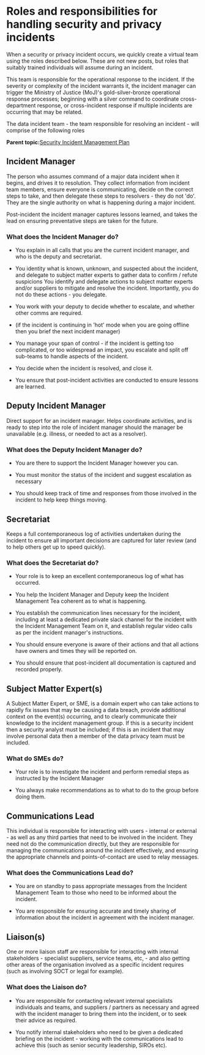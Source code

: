 # Roles and responsibilities for handling security and privacy incidents

When a security or privacy incident occurs, we quickly create a virtual team using the roles described below. These are not new posts, but roles that suitably trained individuals will assume during an incident.

This team is responsible for the operational response to the incident. If the severity or complexity of the incident warrants it, the incident manager can trigger the Ministry of Justice \(MoJ\)'s gold-silver-bronze operational response processes; beginning with a silver command to coordinate cross-department response, or cross-incident response if multiple incidents are occurring that may be related.

The data incident team - the team responsible for resolving an incident - will comprise of the following roles

**Parent topic:**[Security Incident Management Plan](security-incident-management-plan.md)

## Incident Manager

The person who assumes command of a major data incident when it begins, and drives it to resolution. They collect information from incident team members, ensure everyone is communicating, decide on the correct steps to take, and then delegate these steps to resolvers - they do not 'do'. They are the single authority on what is happening during a major incident.

Post-incident the incident manager captures lessons learned, and takes the lead on ensuring preventative steps are taken for the future.

### What does the Incident Manager do?

-   You explain in all calls that you are the current incident manager, and who is the deputy and secretariat.

-   You identity what is known, unknown, and suspected about the incident, and delegate to subject matter experts to gather data to confirm / refute suspicions You identify and delegate actions to subject matter experts and/or suppliers to mitigate and resolve the incident. Importantly, you do not do these actions - you delegate.

-   You work with your deputy to decide whether to escalate, and whether other comms are required.

-   \(if the incident is continuing in 'hot' mode when you are going offline then you brief the next incident manager\)

-   You manage your span of control - if the incident is getting too complicated, or too widespread an impact, you escalate and split off sub-teams to handle aspects of the incident.

-   You decide when the incident is resolved, and close it.

-   You ensure that post-incident activities are conducted to ensure lessons are learned.


## Deputy Incident Manager

Direct support for an incident manager. Helps coordinate activities, and is ready to step into the role of incident manager should the manager be unavailable \(e.g. illness, or needed to act as a resolver\).

### What does the Deputy Incident Manager do?

-   You are there to support the Incident Manager however you can.

-   You must monitor the status of the incident and suggest escalation as necessary

-   You should keep track of time and responses from those involved in the incident to help keep things moving.


## Secretariat

Keeps a full contemporaneous log of activities undertaken during the incident to ensure all important decisions are captured for later review \(and to help others get up to speed quickly\).

### What does the Secretariat do?

-   Your role is to keep an excellent contemporaneous log of what has occurred.

-   You help the Incident Manager and Deputy keep the Incident Management Tea coherent as to what is happening.

-   You establish the communication lines necessary for the incident, including at least a dedicated private slack channel for the incident with the Incident Management Team on it, and establish regular video calls as per the incident manager's instructions.

-   You should ensure everyone is aware of their actions and that all actions have owners and times they will be reported on.

-   You should ensure that post-incident all documentation is captured and recorded properly.


## Subject Matter Expert\(s\)

A Subject Matter Expert, or SME, is a domain expert who can take actions to rapidly fix issues that may be causing a data breach, provide additional context on the event\(s\) occurring, and to clearly communicate their knowledge to the incident management group. If this is a security incident then a security analyst must be included; if this is an incident that may involve personal data then a member of the data privacy team must be included.

### What do SMEs do?

-   Your role is to investigate the incident and perform remedial steps as instructed by the Incident Manager

-   You always make recommendations as to what to do to the group before doing them.


## Communications Lead

This individual is responsible for interacting with users - internal or external - as well as any third parties that need to be involved in the incident. They need not do the communication directly, but they are responsible for managing the communications around the incident effectively, and ensuring the appropriate channels and points-of-contact are used to relay messages.

### What does the Communications Lead do?

-   You are on standby to pass appropriate messages from the Incident Management Team to those who need to be informed about the incident.

-   You are responsible for ensuring accurate and timely sharing of information about the incident in agreement with the incident manager.


## Liaison\(s\)

One or more liaison staff are responsible for interacting with internal stakeholders - specialist suppliers, service teams, etc, - and also getting other areas of the organisation involved as a specific incident requires \(such as involving SOCT or legal for example\).

### What does the Liaison do?

-   You are responsible for contacting relevant internal specialists individuals and teams, and suppliers / partners as necessary and agreed with the incident manager to bring them into the incident, or to seek their advice as required.

-   You notify internal stakeholders who need to be given a dedicated briefing on the incident - working with the communications lead to achieve this \(such as senior security leadership, SIROs etc\).


